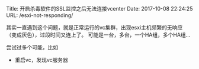 Title: 开启杀毒软件的SSL监控之后无法连接vcenter
Date: 2017-10-08 22:24:25
URL: /esxi-not-responding/

其实一直遇到这个问题，就是正常运行的vc集群，出现esxi主机频繁的无响应（变成灰色），过段时间又连上了。
可能是一台，多台，一个HA组，多个HA组...

尝试过多个可能，比如
- 重启vc，发现vc服务器